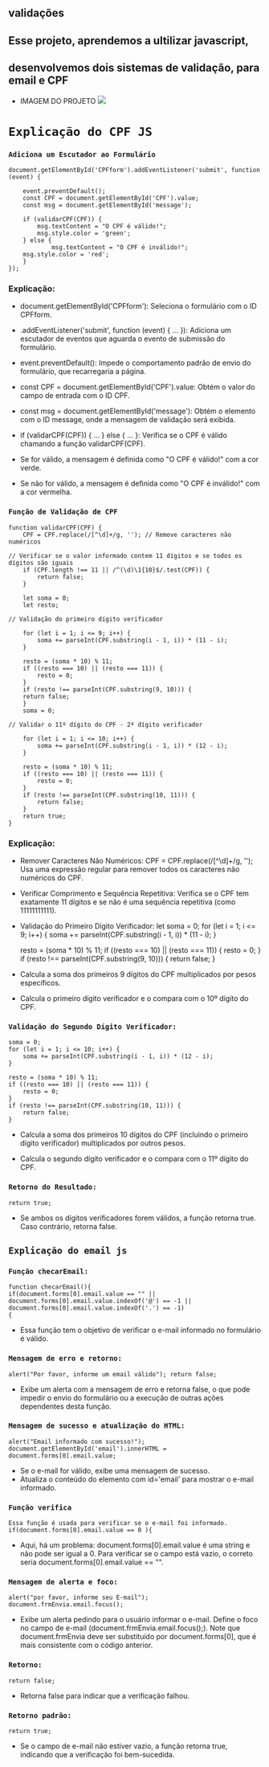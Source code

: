 ## validações

 ## Esse projeto, aprendemos a ultilizar javascript, 
 ## desenvolvemos dois sistemas de validação, para email e CPF

 * IMAGEM DO PROJETO
![](CPF.jpeg)

# ``Explicação do CPF JS``
 
### ``Adiciona um Escutador ao Formulário``

 
    document.getElementById('CPFform').addEventListener('submit', function (event) {
 
        event.preventDefault();
        const CPF = document.getElementById('CPF').value;
        const msg = document.getElementById('message');
 
        if (validarCPF(CPF)) {
            msg.textContent = "O CPF é válido!";
            msg.style.color = 'green';
        } else {
                msg.textContent = "O CPF é inválido!";
        msg.style.color = 'red';
        }
    });
 
### Explicação:
 
* document.getElementById('CPFform'): Seleciona o formulário com o ID CPFform.
 
* .addEventListener('submit', function (event) { ... }): Adiciona um escutador de eventos que aguarda o evento de submissão do formulário.
 
* event.preventDefault(): Impede o comportamento padrão de envio do formulário, que recarregaria a página.
 
* const CPF = document.getElementById('CPF').value: Obtém o valor do campo de entrada com o ID CPF.
 
* const msg = document.getElementById('message'): Obtém o elemento com o ID message, onde a mensagem de validação será exibida.
 
* if (validarCPF(CPF)) { ... } else { ... }: Verifica se o CPF é válido chamando a função validarCPF(CPF).
 
* Se for válido, a mensagem é definida como "O CPF é válido!" com a cor verde.
 
* Se não for válido, a mensagem é definida como "O CPF é inválido!" com a cor vermelha.
 
### ``Função de Validação de CPF``
 
 
    function validarCPF(CPF) {
        CPF = CPF.replace(/[^\d]+/g, ''); // Remove caracteres não numéricos
 
    // Verificar se o valor informado contem 11 dígitos e se todos os dígitos são iguais
        if (CPF.length !== 11 || /^(\d)\1{10}$/.test(CPF)) {
            return false;
        }
 
        let soma = 0;
        let resto;
 
    // Validação do primeiro dígito verificador
 
        for (let i = 1; i <= 9; i++) {
            soma += parseInt(CPF.substring(i - 1, i)) * (11 - i);
        }
 
        resto = (soma * 10) % 11;
        if ((resto === 10) || (resto === 11)) {
            resto = 0;
        }
        if (resto !== parseInt(CPF.substring(9, 10))) {
        return false;
        }
        soma = 0;
 
    // Validar o 11º dígito do CPF - 2º dígito verificador
 
        for (let i = 1; i <= 10; i++) {
            soma += parseInt(CPF.substring(i - 1, i)) * (12 - i);
        }
 
        resto = (soma * 10) % 11;
        if ((resto === 10) || (resto === 11)) {
            resto = 0;
        }
        if (resto !== parseInt(CPF.substring(10, 11))) {
            return false;
        }
        return true;
    }
 
### Explicação:
 
* Remover Caracteres Não Numéricos:
CPF = CPF.replace(/[^\d]+/g, '');
Usa uma expressão regular para remover todos os caracteres não numéricos do CPF.
 
* Verificar Comprimento e Sequência Repetitiva:
Verifica se o CPF tem exatamente 11 dígitos e se não é uma sequência repetitiva (como 11111111111).
 
* Validação do Primeiro Dígito Verificador:
    let soma = 0;
    for (let i = 1; i <= 9; i++) {
        soma += parseInt(CPF.substring(i - 1, i)) * (11 - i);
    }
 
    resto = (soma * 10) % 11;
    if ((resto === 10) || (resto === 11)) {
        resto = 0;
    }
    if (resto !== parseInt(CPF.substring(9, 10))) {
        return false;
    }
 
* Calcula a soma dos primeiros 9 dígitos do CPF multiplicados por pesos específicos.
 
* Calcula o primeiro dígito verificador e o compara com o 10º dígito do CPF.
 
### ``Validação do Segundo Dígito Verificador:``
 
    soma = 0;
    for (let i = 1; i <= 10; i++) {
        soma += parseInt(CPF.substring(i - 1, i)) * (12 - i);
    }
 
    resto = (soma * 10) % 11;
    if ((resto === 10) || (resto === 11)) {
        resto = 0;
    }
    if (resto !== parseInt(CPF.substring(10, 11))) {
        return false;
    }
 
* Calcula a soma dos primeiros 10 dígitos do CPF (incluindo o primeiro dígito verificador) multiplicados por outros pesos.
 
* Calcula o segundo dígito verificador e o compara com o 11º dígito do CPF.
 
### ``Retorno do Resultado:``
   
    return true;
 
* Se ambos os dígitos verificadores forem válidos, a função retorna true. Caso contrário, retorna false.
 

 
## ``Explicação do email js``
 
### ``Função checarEmail:``
 
    function checarEmail(){
    if(document.forms[0].email.value == "" || document.forms[0].email.value.indexOf('@') == -1 || document.forms[0].email.value.indexOf('.') == -1)
    {
 
* Essa função tem o objetivo de verificar o e-mail informado no formulário é válido.
 
### ``Mensagem de erro e retorno:``
 
    alert("Por favor, informe um email válido"); return false;
 
* Exibe um alerta com a mensagem de erro e retorna false, o que pode impedir o envio do formulário ou a execução de outras ações dependentes desta função.
 
### ``Mensagem de sucesso e atualização do HTML:``
 
    alert("Email informado com sucesso!");
    document.getElementById('email').innerHTML = document.forms[0].email.value;
 
* Se o e-mail for válido, exibe uma mensagem de sucesso.
* Atualiza o conteúdo do elemento com id='email' para mostrar o e-mail informado.
 
### ``Função verifica``
 
    Essa função é usada para verificar se o e-mail foi informado.
    if(document.forms[0].email.value == 0 ){
 
* Aqui, há um problema: document.forms[0].email.value é uma string e não pode ser igual a 0. Para verificar se o campo está vazio, o correto seria document.forms[0].email.value == "".
 
### ``Mensagem de alerta e foco:``
 
    alert("por favor, informe seu E-mail");
    document.frmEnvia.email.focus();
 
* Exibe um alerta pedindo para o usuário informar o e-mail.
Define o foco no campo de e-mail (document.frmEnvia.email.focus();). Note que document.frmEnvia deve ser substituído por document.forms[0], que é mais consistente com o código anterior.
 
### ``Retorno:``
    return false;
* Retorna false para indicar que a verificação falhou.
 
### ``Retorno padrão:``
 
    return true;
* Se o campo de e-mail não estiver vazio, a função retorna true, indicando que a verificação foi bem-sucedida.












  










  

